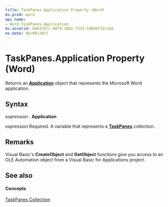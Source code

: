 ```yaml
---
title: TaskPanes.Application Property (Word)
ms.prod: word
api_name:
- Word.TaskPanes.Application
ms.assetid: bdb47b7c-08f9-1092-7315-fd8d4f22c1eb
ms.date: 06/08/2017
---
```



# TaskPanes.Application Property (Word)

Returns an **[Application](application-object-word.md)** object that represents the Microsoft Word application.


## Syntax

 _expression_ . **Application**

 _expression_ Required. A variable that represents a **[TaskPanes](taskpanes-object-word.md)** collection.


## Remarks

Visual Basic's **CreateObject** and **GetObject** functions give you access to an OLE Automation object from a Visual Basic for Applications project.


## See also


#### Concepts


[TaskPanes Collection](taskpanes-object-word.md)

